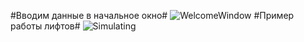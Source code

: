 #Вводим данные в начальное окно#
![WelcomeWindow](https://user-images.githubusercontent.com/63846736/121922175-628ee680-cd42-11eb-9fd3-7cd46c5bae8b.png)
#Пример работы лифтов#
![Simulating](https://user-images.githubusercontent.com/63846736/121922377-979b3900-cd42-11eb-96e2-7571f64e817a.png)

